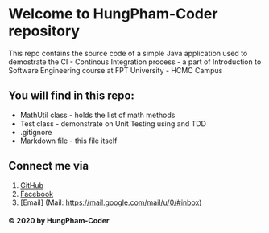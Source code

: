 # Welcome to HungPham-Coder repository
This repo contains the source code of a simple Java application used to demostrate the CI - Continous Integration process - a part of Introduction to Software Engineering course at FPT University - HCMC Campus

## You will find in this repo:
* MathUtil class - holds the list of math methods 
* Test class - demonstrate on Unit Testing using and TDD 
* .gitignore
* Markdown file - this file itself 

## Connect me via
1. [GitHub](https://github.com/HungPham-Coder) 
2. [Facebook](https://www.facebook.com/rilytoken)
3. [Email] (Mail: https://mail.google.com/mail/u/0/#inbox)

#### © 2020 by HungPham-Coder